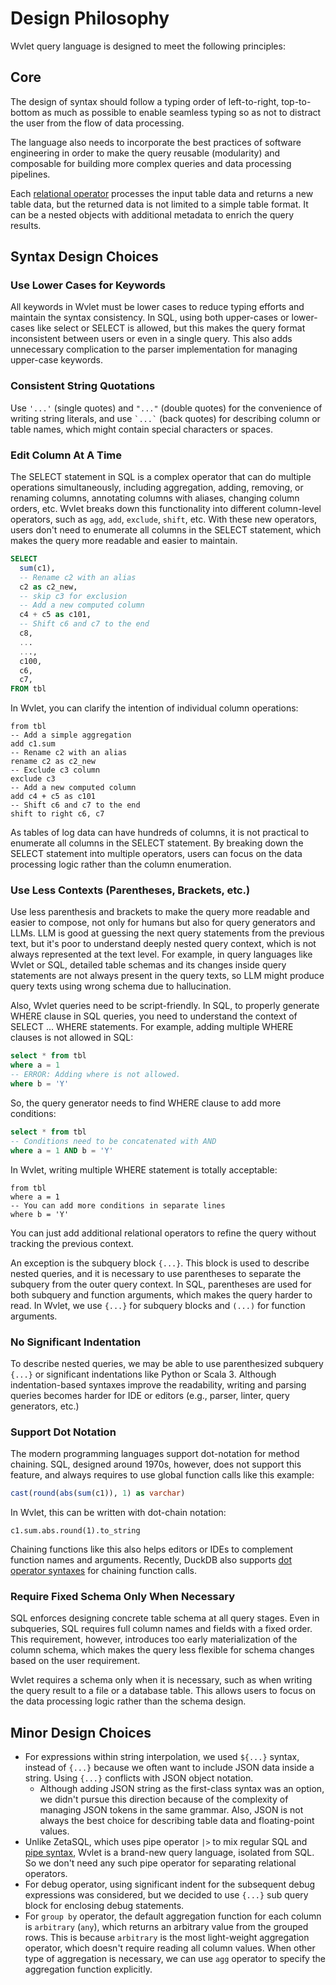 
# Design Philosophy

Wvlet query language is designed to meet the following principles:

## Core

The design of syntax should follow a typing order of left-to-right, top-to-bottom as much as possible to enable seamless typing so as not to distract the user from the flow of data processing. 

The language also needs to incorporate the best practices of software engineering in order to make the query reusable (modularity) and composable for building more complex queries and data processing pipelines.

 Each [relational operator](../syntax/#relational-operators) processes the input table data and returns a new table data, but the returned data is not limited to a simple table format. It can be a nested objects with additional metadata to enrich the query results.

## Syntax Design Choices

### Use Lower Cases for Keywords

All keywords in Wvlet must be lower cases to reduce typing efforts and maintain the syntax consistency. In SQL, using both upper-cases or lower-cases like select or SELECT is allowed, but this makes the query format inconsistent between users or even in a single query. This also adds unnecessary complication to the parser implementation for managing upper-case keywords.  

### Consistent String Quotations

Use `'...'` (single quotes) and `"..."` (double quotes) for the convenience of writing string literals, and use `` `...` `` (back quotes) for describing column or table names, which might contain special characters or spaces.

### Edit Column At A Time

The SELECT statement in SQL is a complex operator that can do multiple operations simultaneously, including aggregation, adding, removing, or renaming columns, annotating columns with aliases, changing column orders, etc. Wvlet breaks down this functionality into different column-level operators, such as `agg`, `add`, `exclude`, `shift`, etc. With these new operators, users don't need to enumerate all columns in the SELECT statement, which makes the query more readable and easier to maintain.


```sql
SELECT 
  sum(c1),
  -- Rename c2 with an alias
  c2 as c2_new,
  -- skip c3 for exclusion
  -- Add a new computed column
  c4 + c5 as c101,
  -- Shift c6 and c7 to the end 
  c8, 
  ...
  ...,
  c100,
  c6,
  c7,
FROM tbl  
```

In Wvlet, you can clarify the intention of individual column operations:
```wvlet
from tbl
-- Add a simple aggregation 
add c1.sum
-- Rename c2 with an alias
rename c2 as c2_new
-- Exclude c3 column
exclude c3 
-- Add a new computed column
add c4 + c5 as c101
-- Shift c6 and c7 to the end
shift to right c6, c7
```

As tables of log data can have hundreds of columns, it is not practical to enumerate all columns in the SELECT statement. By breaking down the SELECT statement into multiple operators, users can focus on the data processing logic rather than the column enumeration.

### Use Less Contexts (Parentheses, Brackets, etc.)

Use less parenthesis and brackets to make the query more readable and easier to compose, not only for humans but also for query generators and LLMs. LLM is good at guessing the next query statements from the previous text, but it's poor to understand deeply nested query context, which is not always represented at the text level. For example, in query languages like Wvlet or SQL, detailed table schemas and its changes inside query statements are not always present in the query texts, so LLM might produce query texts using wrong schema due to hallucination.

Also, Wvlet queries need to be script-friendly. In SQL, to properly generate WHERE clause in SQL queries, you need to understand the context of SELECT ... WHERE statements. For example, adding multiple WHERE clauses is not allowed in SQL:
```sql
select * from tbl
where a = 1 
-- ERROR: Adding where is not allowed.
where b = 'Y'
```

So, the query generator needs to find WHERE clause to add more conditions:
```sql
select * from tbl
-- Conditions need to be concatenated with AND
where a = 1 AND b = 'Y' 
```

In Wvlet, writing multiple WHERE statement is totally acceptable:
```wvlet
from tbl
where a = 1 
-- You can add more conditions in separate lines
where b = 'Y'
```
You can just add additional relational operators to refine the query without tracking the previous context.

An exception is the subquery block `{...}`. This block is used to describe nested queries, and it is necessary to use parentheses to separate the subquery from the outer query context. In SQL, parentheses are used for both subquery and function arguments, which makes the query harder to read. In Wvlet, we use `{...}` for subquery blocks and `(...)` for function arguments.


### No Significant Indentation

To describe nested queries, we may be able to use parenthesized subquery `{...}` or significant indentations like Python or Scala 3. Although indentation-based syntaxes improve the readability, writing and parsing queries becomes harder for IDE or editors (e.g., parser, linter, query generators, etc.)

### Support Dot Notation

The modern programming languages support dot-notation for method chaining. SQL, designed around 1970s, however, does not support this feature, and always requires to use global function calls like this example:

```sql
cast(round(abs(sum(c1)), 1) as varchar)
```

In Wvlet, this can be written with dot-chain notation:
```wvlet
c1.sum.abs.round(1).to_string
```

Chaining functions like this also helps editors or IDEs to complement function names and arguments. Recently, DuckDB also supports [dot operator syntaxes](https://duckdb.org/docs/sql/functions/overview) for chaining function calls.

### Require Fixed Schema Only When Necessary

SQL enforces designing concrete table schema at all query stages. Even in subqueries, SQL requires full column names and fields with a fixed order. This requirement, however, introduces too early materialization of the column schema, which makes the query less flexible for schema changes based on the user requirement. 

Wvlet requires a schema only when it is necessary, such as when writing the query result to a file or a database table. This allows users to focus on the data processing logic rather than the schema design. 

## Minor Design Choices

- For expressions within string interpolation, we used `${...}` syntax, instead of `{...}` because we often want to include JSON data inside a string. Using `{...}` conflicts with JSON object notation.
  - Although adding JSON string as the first-class syntax was an option, we didn't pursue this direction because of the complexity of managing JSON tokens in the same grammar. Also, JSON is not always the best choice for describing table data and floating-point values.    
- Unlike ZetaSQL, which uses pipe operator `|>` to mix regular SQL and [pipe syntax](https://github.com/google/zetasql/blob/master/docs/pipe-syntax.md), Wvlet is a brand-new query language, isolated from SQL. So we don't need any such pipe operator for separating relational operators.
- For debug operator, using significant indent for the subsequent debug expressions was considered, but we decided to use `{...}` sub query block for enclosing debug statements.
- For `group by` operator, the default aggregation function for each column is `arbitrary` (`any`), which returns an arbitrary value from the grouped rows. This is because `arbitrary` is the most light-weight aggregation operator, which doesn't require reading all column values. When other type of aggregation is necessary, we can use `agg` operator to specify the aggregation function explicitly.
